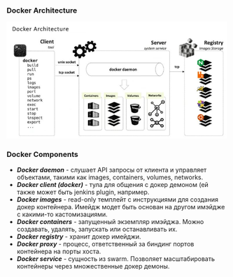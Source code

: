 ### Docker Architecture
![docker_architecture](pic/1.JPG)

### Docker Components
- ***Docker daemon*** - слушает API запросы от клиента и управляет объектами, такими как images, containers, volumes, networks. 
- ***Docker client (docker)*** - тула для общения с докер демоном (ей также может быть jenkins plugin, например. 
- ***Docker images*** - read-only темплейт с инструкциями для создания докер контейнера. Имейдж модет быть основан на другом имэйдже с какими-то кастомизациями. 
- ***Docker containers*** - запущенный экземпляр имэйджа. Можно создавать, удалять, запускать или останавливать их. 
- ***Docker registry*** - хранит докер имейджи. 
- ***Docker proxy*** - процесс, ответственный за биндинг портов контейнера на порты хоста. 
- ***Docker service*** - сущность из swarm. Позволяет масштабировать контейнеры через множественные докер демоны. 

